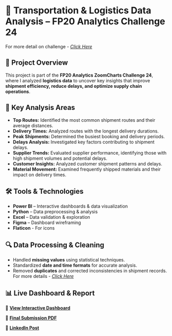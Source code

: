 # 🚛 Transportation & Logistics Data Analysis – FP20 Analytics Challenge 24  
For more detail on challenge - _[Click Here](https://zoomcharts.com/en/microsoft-power-bi-custom-visuals/challenges/fp20-analytics-february-2025?loginSuccess=1#)_

## 📌 Project Overview  
This project is part of the **FP20 Analytics ZoomCharts Challenge 24**, where I analyzed **logistics data** to uncover key insights that improve **shipment efficiency, reduce delays, and optimize supply chain operations**.  

## 🎯 Key Analysis Areas  
- **Top Routes:** Identified the most common shipment routes and their average distances.  
- **Delivery Times:** Analyzed routes with the longest delivery durations.  
- **Peak Shipments:** Determined the busiest booking and delivery periods.  
- **Delays Analysis:** Investigated key factors contributing to shipment delays.  
- **Supplier Trends:** Evaluated supplier performance, identifying those with high shipment volumes and potential delays.  
- **Customer Insights:** Analyzed customer shipment patterns and delays.  
- **Material Movement:** Examined frequently shipped materials and their impact on delivery times.  

## 🛠 Tools & Technologies  
- **Power BI** – Interactive dashboards & data visualization  
- **Python** – Data preprocessing & analysis  
- **Excel** – Data validation & exploration  
- **Figma** – Dashboard wireframing
- **Flaticon** - For icons

## 🔍 Data Processing & Cleaning  
- Handled **missing values** using statistical techniques.  
- Standardized **date and time formats** for accurate analysis.  
- Removed **duplicates** and corrected inconsistencies in shipment records.
For more details - _[Click Here](https://github.com/shellynagar27/Transportation-and-logistics-Challenge/blob/main/Logistics%20Challenge%20EDA%20%26%20Data%20Cleaning.ipynb)_

## 📊 Live Dashboard & Report  
🚀 **[View Interactive Dashboard]()**  

📂 **[Final Submission PDF](https://github.com/shellynagar27/Transportation-and-logistics-Challenge/blob/main/Logistics%20challenge%20dashboard.pdf)**

🔗 **[LinkedIn Post]()**

